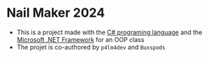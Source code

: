 # Nail Maker 2024
  - This is a project made with the [C# programing language](https://en.wikipedia.org/wiki/C_Sharp_(programming_language)) and the [Microsoft .NET Framework](https://dotnet.microsoft.com/en-us/) for an OOP class
  - The projet is co-authored by ```p4lm4dev``` and ```Buxspods```
